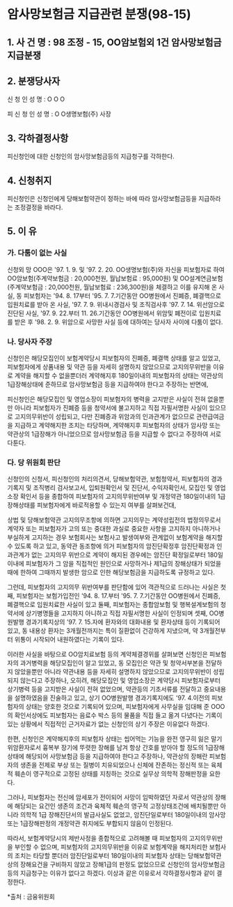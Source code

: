 # 암사망보험금 지급관련 분쟁(98-15)

## 1. 사 건 명 : 98 조정 - 15,  OO암보험외 1건 암사망보험금 지급분쟁

## 2. 분쟁당사자

신  청  인  성  명 : O O O 

피 신 청 인 성  명 : O O생명보험(주) 사장

## 3. 각하결정사항

피신청인에 대한 신청인의 암사망보험금등의 지급청구를 각하한다.

## 4. 신청취지

피신청인은 신청인에게 당해보험약관이 정하는 바에 따라 암사망보험금등을 지급하라는 조정결정을 바라다.


## 5. 이  유

###  가. 다툼이 없는 사실

신청외 망 OOO은 '97. 1. 9. 및 '97. 2. 20. OO생명보험(주)와 자신을 피보험자로 하여 OO암보험(주계약보험금 : 20,000천원, 월납보험료 : 95,000원) 및 OO설계연금보험(주계약보험금 : 20,000천원, 월납보험료 : 236,300원)을 체결하고 이를 유지해 온 사실, 동 피보험자는 '94. 8. 17부터 '95. 7. 7.기간동안 OO병원에서 진폐증, 폐결핵으로 입원치료를 받아 온 사실, '97. 7. 9. 위내시경검사 및 조직검사후 '97. 7. 14. 위선암으로 진단된 사실, '97. 9. 22.부터 11. 26.기간동안 OO병원에서 위암및 폐전이로 입원치료를 받은 후 '98. 2. 9. 위암으로  사망한 사실 등에 대하여는 당사자 사이에 다툼이 없다.

### 나. 당사자 주장

신청인은 해당모집인이 보험계약당시 피보험자의 진폐증, 폐결핵 상태를 알고 있었고, 피보험자에게 상품내용 및 약관 등을 자세히 설명하지 않았으므로 고지의무위반을 이유로 계약을 해지할 수 없을뿐더러 계약해지후 180일이내의 피보험자의 상태는 약관상의 1급장해상태에 준하므로 암사망보험금 등을 지급하여야 한다고 주장하는 반면에,

피신청인은 해당모집인 및 영업소장이 피보험자의 병력을 고지받은 사실이 전혀 없을뿐만 아니라 피보험자가 진폐증 등을 청약서에 불고지하고 직접 자필서명한 사실이 있으므로 고지의무위반이 성립되고, 다만 진폐증과 위암과의 인과관계가 없으므로 관련급여금을 지급하고 계약해지한 조치는 타당하며, 계약해지후 피보험자의 상태가 암사망 또는 약관상의 1급장해가 아니었으므로 암사망보험금 등을 지급할 수 없다고 주장하여 서로 다툰다.

### 다. 당 위원회 판단

신청인의 신청서, 피신청인의 처리의견서, 당해보험약관, 보험청약서, 피보험자의 경과기록지 및 조직병리 검사보고서, 입퇴원확인서 및 진단서, 수익자확인서, 모집인 및 영업소장 확인서 등을 종합하여 피보험자의 고지의무위반여부 및 개정약관 180일이내의 1급장해상태를 피보험자에게 바로적용할 수 있는지 여부를 살펴보건대,

상법 및 당해보험약관 고지의무조항에 의하면 고지의무는 계약성립전의 법정의무로서 계약자 또는 피보험자가 고의 또는 중대한 과실로 중요한 사항을 고지하지 아니하거나 부실하게 고지하는 경우 보험회사는 보험사고 발생여부와 관계없이 보험계약을 해지할 수 있도록 하고 있고, 동약관 동조항에 의거 피보험자의 암진단확정후 암진단확정과 인과관계가 없는 고지의무 위반으로 계약이 해지된 경우에는 암진단 확정일로부터 180일 이내에 피보험자가 그 암을 직접적인 원인으로 사망하거나 제1급의 장해상태가 되었을때에 한하여 그때까지 발생한 암으로 인한 해당보험금을  지급하도록 규정하고 있다.

그런데, 피보험자의 고지의무 위반여부를 판단함에 있어  객관적으로 드러나는 사실은 첫째, 피보험자는 보험가입전인 '94. 8. 17.부터 '95. 7. 7.기간동안 OO병원에서 진폐증, 폐결핵으로 입원치료한 사실이 있고 둘째, 피보험자는 종합암보험 및 행복설계보험의 청약서에 상기병명들을 고지하지 아니하고 직접 자필서명한 사실이 인정되며 셋째, OO병원발행 경과기록지상의 '97. 7. 15.자에  환자와의 대화내용 및 환자상태 등이 기록되어 있고, 동 내용상 환자는 3개월전까지는 특이 질환없이 건강하게 지냈으며, 약 3개월전부터 위통이 시작되어 내원하였다는 기록이 있다.

이러한 사실을 바탕으로 OO암치료보험 등의 계약체결경위를 살펴보면 신청인은 피보험자의 과거병력을 해당모집인이 알고 있었고, 동 모집인은 약관 및 청약서부본을 전달하지 않았을뿐만 아니라 약관내용 등을 자세히 설명하지 않았으므로 고지의무위반이 성립되지 않는다고 주장하나, 오히려, 해당모집인 및 영업소장은 계약당시 피보험자로부터 상기병력 등을 고지받은 사실이 전혀 없었으며, 약관등의 기초서류를 전달하고 중요내용을 설명하였음을 진술하고 있고, 상기 OO병원발행 경과기록지에도 '97. 4.이전의 피보험자의 상태는 양호한 것으로 기록되어 있으며, 피보험자에게 사무실을 임대해 준 OOO의 확인서상에도 피보험자는 음료수 박스 등의 물품을 직접 들고 옮겨 다녔다는 기록이 있는 상황에서 직접적인 근거자료가 없는 신청인의 상기 주장은 이유없다 하겠다.    

한편, 신청인은 계약해지후의 피보험자 상태는 씹어먹는 기능을 완전 영구히 잃은 말기 위암환자로서 흉복부 장기에 뚜렷한 장해를 남겨 항상 간호를 받아야 할 정도의 1급장해상태에 해당되어 사망보험금 등을 지급하여야 한다고 주장하나, 약관상의 장해란 피보험자의 생존을 전제로 부상 또는 질병이 치유되었으나 신체에 잔존하는 정신적 또는 육체적 훼손이 영구적으로 고정된 상태를 지칭하는 것으로  실무상 의학적 장해판정을 요한다.

그러나, 피보험자는 전신에 암세포가 전이되어 사망이 임박하였던 자로서 약관상의 장해에 해당되는 요건인 생존의 조건과 육체적 훼손의 영구적 고정상태조건에 배치될뿐만 아니라 의학적 1급 장해진단서의 발급사실도 없었고, 암진단일로부터  180일이내의 암사망 또는  1급장해판정의 개정약관 취지에도 부합되지 않음이 인정된다.      

따라서, 보험계약당시의 제반사정을 종합적으로 고려해볼 때 피보험자의 고지의무위반을 부인할 수 없으며, 피보험자의 고지의무위반을 이유로 보험계약을 해지처리한 보험사의 조치는 타당할 뿐더러 암진단일로부터 180일이내의 피보험자 상태는 당해보험약관상의 장해요건을 구비하지 않았고 장해1급의 판정도 없었으므로 신청인의 암사망보험금 등의 지급청구는 이유가 없다고 하겠다. 이상과 같은 이유로서 각하결정사항과 같이 결정한다.



*출처 : 금융위원회


